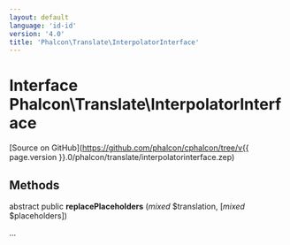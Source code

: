 ```yaml
---
layout: default
language: 'id-id'
version: '4.0'
title: 'Phalcon\Translate\InterpolatorInterface'
---
```


# Interface **Phalcon\Translate\InterpolatorInterface**

[Source on GitHub](https://github.com/phalcon/cphalcon/tree/v{{ page.version }}.0/phalcon/translate/interpolatorinterface.zep)

## Methods

abstract public **replacePlaceholders** (*mixed* $translation, [*mixed* $placeholders])

...